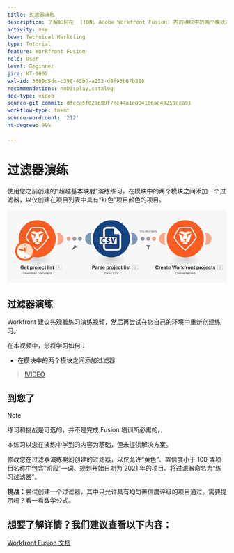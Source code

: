 ```yaml
---
title: 过滤器演练
description: 了解如何在  [!DNL Adobe Workfront Fusion] 内的模块中的两个模块之间添加过滤器。
activity: use
team: Technical Marketing
type: Tutorial
feature: Workfront Fusion
role: User
level: Beginner
jira: KT-9007
exl-id: 3609d5dc-c398-43b0-a253-d8f95b67b818
recommendations: noDisplay,catalog
doc-type: video
source-git-commit: dfcca5f02a6d9f7ee44a1e894106ae48259eea91
workflow-type: tm+mt
source-wordcount: '212'
ht-degree: 99%

---
```


# 过滤器演练

使用您之前创建的“超越基本映射”演练练习，在模块中的两个模块之间添加一个过滤器，以仅创建在项目列表中具有“红色”项目颜色的项目。

![Fusion 场景的图像](assets/understand-the-basics-2.png)

## 过滤器演练

Workfront 建议先观看练习演练视频，然后再尝试在您自己的环境中重新创建练习。

在本视频中，您将学习如何：

* 在模块中的两个模块之间添加过滤器

>[!VIDEO](https://video.tv.adobe.com/v/3416482/?quality=12&learn=on&enablevpops&captions=chi_hans)


## 到您了

>[!NOTE]
>
>练习和挑战是可选的，并不是完成 Fusion 培训所必需的。

本练习以您在演练中学到的内容为基础，但未提供解决方案。

修改您在过滤器演练期间创建的过滤器，以仅允许“黄色”、置信度小于 100 或项目名称中包含“阶段”一词、规划开始日期为 2021 年的项目。将过滤器命名为“练习过滤器”。

**挑战：**&#x200B;尝试创建一个过滤器，其中只允许具有均匀置信度评级的项目通过。需要提示吗？看一看数学公式。

## 想要了解详情？我们建议查看以下内容：

[Workfront Fusion 文档](https://experienceleague.adobe.com/zh-hans/docs/workfront-fusion/using/get-started-with-fusion/understand-workfront-fusion/workfront-fusion-overview)
